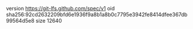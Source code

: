 version https://git-lfs.github.com/spec/v1
oid sha256:92cd2632209bfd6e1936f9a8b1a8b0c7795e3942fe8414dfee367db99564d5e8
size 12640
